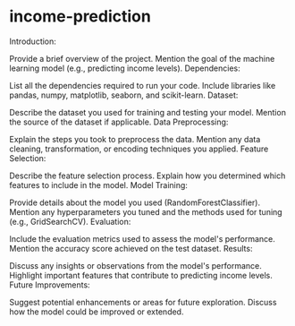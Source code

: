 # income-prediction

Introduction:

Provide a brief overview of the project.
Mention the goal of the machine learning model (e.g., predicting income levels).
Dependencies:

List all the dependencies required to run your code.
Include libraries like pandas, numpy, matplotlib, seaborn, and scikit-learn.
Dataset:

Describe the dataset you used for training and testing your model.
Mention the source of the dataset if applicable.
Data Preprocessing:

Explain the steps you took to preprocess the data.
Mention any data cleaning, transformation, or encoding techniques you applied.
Feature Selection:

Describe the feature selection process.
Explain how you determined which features to include in the model.
Model Training:

Provide details about the model you used (RandomForestClassifier).
Mention any hyperparameters you tuned and the methods used for tuning (e.g., GridSearchCV).
Evaluation:

Include the evaluation metrics used to assess the model's performance.
Mention the accuracy score achieved on the test dataset.
Results:

Discuss any insights or observations from the model's performance.
Highlight important features that contribute to predicting income levels.
Future Improvements:

Suggest potential enhancements or areas for future exploration.
Discuss how the model could be improved or extended.
